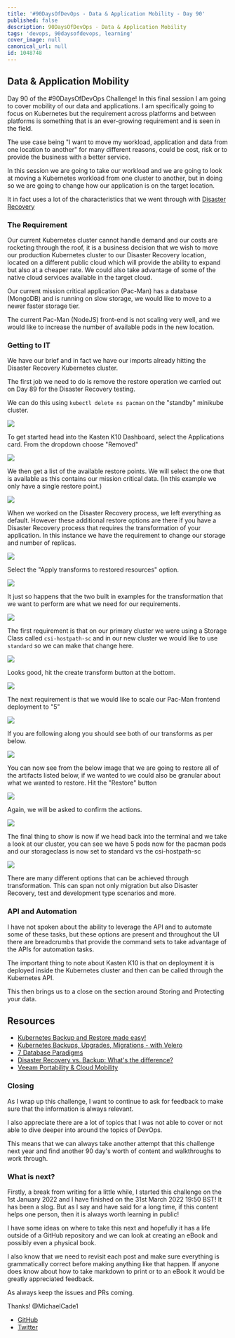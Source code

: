 ```yaml
---
title: '#90DaysOfDevOps - Data & Application Mobility - Day 90'
published: false
description: 90DaysOfDevOps - Data & Application Mobility
tags: 'devops, 90daysofdevops, learning'
cover_image: null
canonical_url: null
id: 1048748
---
```


## Data & Application Mobility

Day 90 of the #90DaysOfDevOps Challenge! In this final session I am going to cover mobility of our data and applications. I am specifically going to focus on Kubernetes but the requirement across platforms and between platforms is something that is an ever-growing requirement and is seen in the field.

The use case being "I want to move my workload, application and data from one location to another" for many different reasons, could be cost, risk or to provide the business with a better service.

In this session we are going to take our workload and we are going to look at moving a Kubernetes workload from one cluster to another, but in doing so we are going to change how our application is on the target location.

It in fact uses a lot of the characteristics that we went through with [Disaster Recovery](day89.md)

### **The Requirement**

Our current Kubernetes cluster cannot handle demand and our costs are rocketing through the roof, it is a business decision that we wish to move our production Kubernetes cluster to our Disaster Recovery location, located on a different public cloud which will provide the ability to expand but also at a cheaper rate. We could also take advantage of some of the native cloud services available in the target cloud.

Our current mission critical application (Pac-Man) has a database (MongoDB) and is running on slow storage, we would like to move to a newer faster storage tier.

The current Pac-Man (NodeJS) front-end is not scaling very well, and we would like to increase the number of available pods in the new location.

### Getting to IT

We have our brief and in fact we have our imports already hitting the Disaster Recovery Kubernetes cluster.

The first job we need to do is remove the restore operation we carried out on Day 89 for the Disaster Recovery testing.

We can do this using `kubectl delete ns pacman` on the "standby" minikube cluster.

![](Images/Day90_Data1.png)

To get started head into the Kasten K10 Dashboard, select the Applications card. From the dropdown choose "Removed"

![](Images/Day90_Data2.png)

We then get a list of the available restore points. We will select the one that is available as this contains our mission critical data. (In this example we only have a single restore point.)

![](Images/Day90_Data3.png)

When we worked on the Disaster Recovery process, we left everything as default. However these additional restore options are there if you have a Disaster Recovery process that requires the transformation of your application. In this instance we have the requirement to change our storage and number of replicas.

![](Images/Day90_Data4.png)

Select the "Apply transforms to restored resources" option.

![](Images/Day90_Data5.png)

It just so happens that the two built in examples for the transformation that we want to perform are what we need for our requirements.

![](Images/Day90_Data6.png)

The first requirement is that on our primary cluster we were using a Storage Class called `csi-hostpath-sc` and in our new cluster we would like to use `standard` so we can make that change here.

![](Images/Day90_Data7.png)

Looks good, hit the create transform button at the bottom.

![](Images/Day90_Data8.png)

The next requirement is that we would like to scale our Pac-Man frontend deployment to "5"

![](Images/Day90_Data9.png)

If you are following along you should see both of our transforms as per below.

![](Images/Day90_Data10.png)

You can now see from the below image that we are going to restore all of the artifacts listed below, if we wanted to we could also be granular about what we wanted to restore. Hit the "Restore" button

![](Images/Day90_Data11.png)

Again, we will be asked to confirm the actions.

![](Images/Day90_Data12.png)

The final thing to show is now if we head back into the terminal and we take a look at our cluster, you can see we have 5 pods now for the pacman pods and our storageclass is now set to standard vs the csi-hostpath-sc

![](Images/Day90_Data13.png)

There are many different options that can be achieved through transformation. This can span not only migration but also Disaster Recovery, test and development type scenarios and more.

### API and Automation

I have not spoken about the ability to leverage the API and to automate some of these tasks, but these options are present and throughout the UI there are breadcrumbs that provide the command sets to take advantage of the APIs for automation tasks.

The important thing to note about Kasten K10 is that on deployment it is deployed inside the Kubernetes cluster and then can be called through the Kubernetes API.

This then brings us to a close on the section around Storing and Protecting your data.

## Resources

- [Kubernetes Backup and Restore made easy!](https://www.youtube.com/watch?v=01qcYSck1c4&t=217s)
- [Kubernetes Backups, Upgrades, Migrations - with Velero](https://www.youtube.com/watch?v=zybLTQER0yY)
- [7 Database Paradigms](https://www.youtube.com/watch?v=W2Z7fbCLSTw&t=520s)
- [Disaster Recovery vs. Backup: What's the difference?](https://www.youtube.com/watch?v=07EHsPuKXc0)
- [Veeam Portability & Cloud Mobility](https://www.youtube.com/watch?v=hDBlTdzE6Us&t=3s)

### **Closing**

As I wrap up this challenge, I want to continue to ask for feedback to make sure that the information is always relevant.

I also appreciate there are a lot of topics that I was not able to cover or not able to dive deeper into around the topics of DevOps.

This means that we can always take another attempt that this challenge next year and find another 90 day's worth of content and walkthroughs to work through.

### What is next?

Firstly, a break from writing for a little while, I started this challenge on the 1st January 2022 and I have finished on the 31st March 2022 19:50 BST! It has been a slog. But as I say and have said for a long time, if this content helps one person, then it is always worth learning in public!

I have some ideas on where to take this next and hopefully it has a life outside of a GitHub repository and we can look at creating an eBook and possibly even a physical book.

I also know that we need to revisit each post and make sure everything is grammatically correct before making anything like that happen. If anyone does know about how to take markdown to print or to an eBook it would be greatly appreciated feedback.

As always keep the issues and PRs coming.

Thanks!
@MichaelCade1

- [GitHub](https://github.com/MichaelCade)
- [Twitter](https://twitter.com/MichaelCade1)

